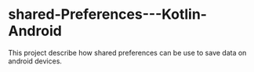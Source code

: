 # shared-Preferences---Kotlin-Android
This project describe how shared preferences can be use to save data on android devices.
